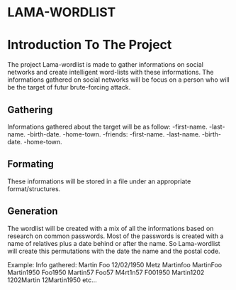 LAMA-WORDLIST
===========

Introduction To The Project
=======================

The project Lama-wordlist is made to gather informations on social networks and create intelligent word-lists with these informations. 
The informations gathered on social networks will be focus on a person who will be the target of futur brute-forcing attack.

Gathering
---------
Informations gathered about the target will be as follow:
	-first-name.
	-last-name.
	-birth-date.
	-home-town.
	-friends:
		-first-name.
		-last-name.
		-birth-date.
		-home-town.

Formating 
---------
These informations will be stored in a file under an appropriate format/structures.

Generation
---------
The wordlist will be created with a mix of all the informations based on research on common passwords.
Most of the passwords is created with a name of relatives plus a date behind or after the name.
So Lama-wordlist will create this permutations with the date the name and the postal code.

Example:
Info gathered: Martin Foo 12/02/1950 Metz
Martinfoo
MartinFoo
Martin1950
Foo1950
Martin57
Foo57
M4rt1n57
F001950
Martin1202
1202Martin
12Martin1950
etc...
